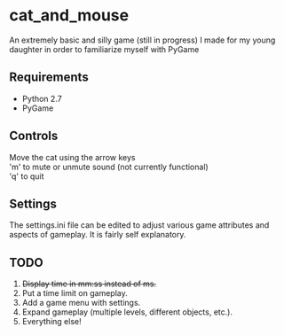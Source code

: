 # cat_and_mouse
An extremely basic and silly game (still in progress) I made for my young daughter in order to familiarize myself with PyGame

## Requirements
* Python 2.7
* PyGame

## Controls
Move the cat using the arrow keys  
'm' to mute or unmute sound (not currently functional)  
'q' to quit

## Settings
The settings.ini file can be edited to adjust various game attributes and aspects of gameplay. It is fairly self explanatory.

## TODO
1. ~~Display time in mm:ss instead of ms.~~
2. Put a time limit on gameplay.
3. Add a game menu with settings.
4. Expand gameplay (multiple levels, different objects, etc.).
5. Everything else!

